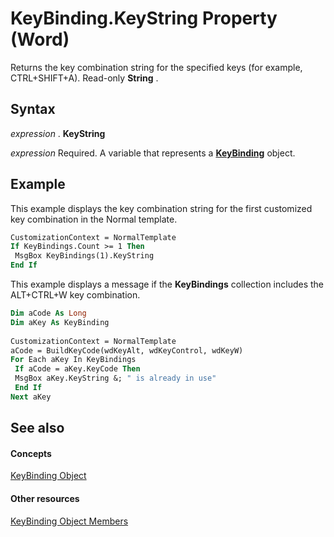 
# KeyBinding.KeyString Property (Word)

Returns the key combination string for the specified keys (for example, CTRL+SHIFT+A). Read-only  **String** .


## Syntax

 _expression_ . **KeyString**

 _expression_ Required. A variable that represents a **[KeyBinding](0f691196-76ef-135d-a8c9-b2fb9f9ac695.md)** object.


## Example

This example displays the key combination string for the first customized key combination in the Normal template.


```vb
CustomizationContext = NormalTemplate 
If KeyBindings.Count >= 1 Then 
 MsgBox KeyBindings(1).KeyString 
End If
```

This example displays a message if the  **KeyBindings** collection includes the ALT+CTRL+W key combination.




```vb
Dim aCode As Long 
Dim aKey As KeyBinding 
 
CustomizationContext = NormalTemplate 
aCode = BuildKeyCode(wdKeyAlt, wdKeyControl, wdKeyW) 
For Each aKey In KeyBindings 
 If aCode = aKey.KeyCode Then 
 MsgBox aKey.KeyString &; " is already in use" 
 End If 
Next aKey
```


## See also


#### Concepts


[KeyBinding Object](0f691196-76ef-135d-a8c9-b2fb9f9ac695.md)
#### Other resources


[KeyBinding Object Members](ff0776e1-3695-a392-992b-9d5a772449dc.md)

